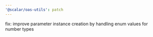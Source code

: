 ```yaml
---
'@scalar/oas-utils': patch
---
```


fix: improve parameter instance creation by handling enum values for number types
